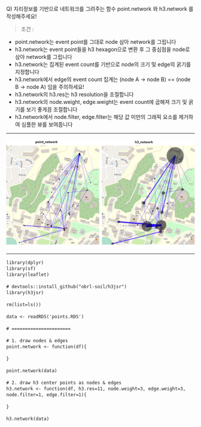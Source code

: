 Q) 지리정보를 기반으로 네트워크를 그려주는 함수 point.network 와 h3.network 를 작성해주세요!  
  
> 조건 :
  
- point.network는 event point를 그대로 node 삼아 network를 그립니다  
- h3.network는 event point들을 h3 hexagon으로 변환 후 그 중심점을 node로 삼아 network를 그립니다  
- h3.network는 집계된 event count를 기반으로 node의 크기 및 edge의 굵기를 지정합니다  
- h3.network에서 edge의 event count 집계는 (node A -> node B) == (node B -> node A) 임을 주의하세요!   
- h3.network의 h3.res는 h3 resolution을 조절합니다  
- h3.network의 node.weight, edge.weight는 event count에 곱해져 크기 및 굵기를 보기 좋게끔 조절합니다  
- h3.network에서 node.filter, edge.filter는 해당 값 미만의 그래픽 요소를 제거하여 심플한 뷰를 보여줍니다  

---
  
![result_pic!](geo_network_result.PNG) 

---

```{r}
library(dplyr)
library(sf)
library(leaflet)

# devtools::install_github("obrl-soil/h3jsr")
library(h3jsr)

rm(list=ls())

data <- readRDS('points.RDS')

# ======================

# 1. draw nodes & edges
point.network <- function(df){

}

point.network(data)

# 2. draw h3 center points as nodes & edges
h3.network <- function(df, h3.res=11, node.weight=3, edge.weight=3, node.filter=1, edge.filter=1){

}

h3.network(data)
```
